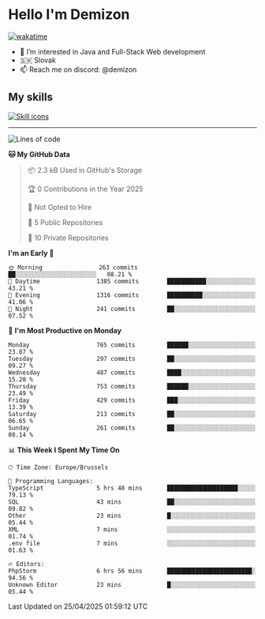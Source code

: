 # Hello I'm Demizon
[![wakatime](https://wakatime.com/badge/user/6ad1949f-d6d7-44f9-9eee-c35e54cc499b.svg)](https://wakatime.com/@6ad1949f-d6d7-44f9-9eee-c35e54cc499b)
- 👀 I’m interested in Java and Full-Stack Web development
- 🇸🇰 Slovak
- 📫 Reach me on discord: @demizon

## My skills
[![Skill icons](https://skillicons.dev/icons?i=java,js,ts,html,css,react,nextjs,tailwind,supabase,py,git,docker,linux,mysql,postgres,mongo&theme=dark)](https://github.com/Demizon3433)

---

<!--START_SECTION:waka-->
![Lines of code](https://img.shields.io/badge/From%20Hello%20World%20I%27ve%20Written-1.0%20million%20lines%20of%20code-blue)

**🐱 My GitHub Data** 

> 📦 2.3 kB Used in GitHub's Storage 
 > 
> 🏆 0 Contributions in the Year 2025
 > 
> 🚫 Not Opted to Hire
 > 
> 📜 5 Public Repositories 
 > 
> 🔑 10 Private Repositories 
 > 
**I'm an Early 🐤** 

```text
🌞 Morning                263 commits         ██░░░░░░░░░░░░░░░░░░░░░░░   08.21 % 
🌆 Daytime                1385 commits        ███████████░░░░░░░░░░░░░░   43.21 % 
🌃 Evening                1316 commits        ██████████░░░░░░░░░░░░░░░   41.06 % 
🌙 Night                  241 commits         ██░░░░░░░░░░░░░░░░░░░░░░░   07.52 % 
```
📅 **I'm Most Productive on Monday** 

```text
Monday                   765 commits         ██████░░░░░░░░░░░░░░░░░░░   23.87 % 
Tuesday                  297 commits         ██░░░░░░░░░░░░░░░░░░░░░░░   09.27 % 
Wednesday                487 commits         ████░░░░░░░░░░░░░░░░░░░░░   15.20 % 
Thursday                 753 commits         ██████░░░░░░░░░░░░░░░░░░░   23.49 % 
Friday                   429 commits         ███░░░░░░░░░░░░░░░░░░░░░░   13.39 % 
Saturday                 213 commits         ██░░░░░░░░░░░░░░░░░░░░░░░   06.65 % 
Sunday                   261 commits         ██░░░░░░░░░░░░░░░░░░░░░░░   08.14 % 
```


📊 **This Week I Spent My Time On** 

```text
🕑︎ Time Zone: Europe/Brussels

💬 Programming Languages: 
TypeScript               5 hrs 48 mins       ████████████████████░░░░░   79.13 % 
SQL                      43 mins             ██░░░░░░░░░░░░░░░░░░░░░░░   09.82 % 
Other                    23 mins             █░░░░░░░░░░░░░░░░░░░░░░░░   05.44 % 
XML                      7 mins              ░░░░░░░░░░░░░░░░░░░░░░░░░   01.74 % 
.env file                7 mins              ░░░░░░░░░░░░░░░░░░░░░░░░░   01.63 % 

🔥 Editors: 
PhpStorm                 6 hrs 56 mins       ████████████████████████░   94.56 % 
Unknown Editor           23 mins             █░░░░░░░░░░░░░░░░░░░░░░░░   05.44 % 
```


 Last Updated on 25/04/2025 01:59:12 UTC
<!--END_SECTION:waka-->
